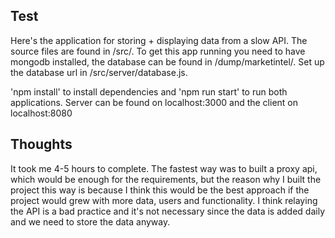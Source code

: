 ## Test

Here's the application for storing + displaying data from a slow API. The source files are found in /src/. To get this app running you need to have mongodb installed, the database can be found in /dump/marketintel/. Set up the database url in /src/server/database.js. 

'npm install' to install dependencies and 'npm run start' to run both applications. Server can be found on localhost:3000 and the client on localhost:8080

## Thoughts

It took me 4-5 hours to complete. The fastest way was to built a proxy api, which would be enough for the requirements, but the reason why I built the project this way is because I think this would be the best approach if the project would grew with more data, users and functionality. I think relaying the API is a bad practice and it's not necessary since the data is added daily and we need to store the data anyway.